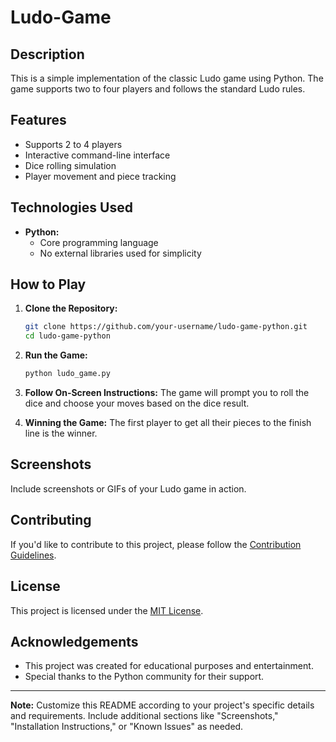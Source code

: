 # Ludo-Game

## Description
This is a simple implementation of the classic Ludo game using Python. The game supports two to four players and follows the standard Ludo rules.

## Features
- Supports 2 to 4 players
- Interactive command-line interface
- Dice rolling simulation
- Player movement and piece tracking

## Technologies Used
- **Python:**
  - Core programming language
  - No external libraries used for simplicity

## How to Play
1. **Clone the Repository:**
    ```bash
    git clone https://github.com/your-username/ludo-game-python.git
    cd ludo-game-python
    ```

2. **Run the Game:**
    ```bash
    python ludo_game.py
    ```

3. **Follow On-Screen Instructions:**
    The game will prompt you to roll the dice and choose your moves based on the dice result.

4. **Winning the Game:**
    The first player to get all their pieces to the finish line is the winner.

## Screenshots
Include screenshots or GIFs of your Ludo game in action.

## Contributing
If you'd like to contribute to this project, please follow the [Contribution Guidelines](CONTRIBUTING.md).

## License
This project is licensed under the [MIT License](LICENSE).

## Acknowledgements
- This project was created for educational purposes and entertainment.
- Special thanks to the Python community for their support.

---

**Note:** Customize this README according to your project's specific details and requirements. Include additional sections like "Screenshots," "Installation Instructions," or "Known Issues" as needed.
